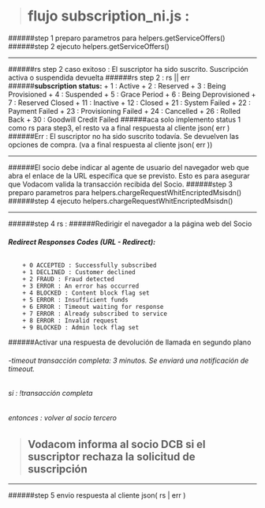 ># flujo subscription_ni.js :
######step 1 preparo parametros para helpers.getServiceOffers()
######step 2 ejecuto helpers.getServiceOffers() 
******************************************************************************************************
######rs step 2  caso exitoso : El suscriptor ha sido suscrito. Suscripción activa o suspendida devuelta
######rs step 2 : rs || err
######**subscription status:**
        + 1 : Active
        + 2 : Reserved
        + 3 : Being Provisioned
        + 4 : Suspended
        + 5 : Grace Period
        + 6 : Being Deprovisioned
        + 7 : Reserved Closed
        + 11 : Inactive
        + 12 : Closed
        + 21 : System Failed
        + 22 : Payment Failed
        + 23 : Provisioning Failed
        + 24 : Cancelled
        + 26 : Rolled Back
        + 30 : Goodwill Credit Failed
######aca solo implemento status 1 como rs para step3, el resto va a final respuesta al cliente json( err )
######Err : El suscriptor no ha sido suscrito todavía. Se devuelven las opciones de compra. (va a final respuesta al cliente json( err ))
******************************************************************************************************
######El socio debe indicar al agente de usuario del navegador web que abra el enlace de la URL específica que se previsto. Esto es para asegurar que Vodacom valida la transacción recibida del Socio.
######step 3 preparo parametros para helpers.chargeRequestWhitEncriptedMsisdn()
######step 4 ejecuto helpers.chargeRequestWhitEncriptedMsisdn()
******************************************************************************************************
######step 4 rs :
######Redirigir el navegador a la página web del Socio
######  **Redirect Responses Codes (URL - Redirect):**
        + 0 ACCEPTED : Successfully subscribed
        + 1 DECLINED : Customer declined
        + 2 FRAUD : Fraud detected 
        + 3 ERROR : An error has occurred 
        + 4 BLOCKED : Content block flag set
        + 5 ERROR : Insufficient funds 
        + 6 ERROR : Timeout waiting for response 
        + 7 ERROR : Already subscribed to service 
        + 8 ERROR : Invalid request 
        + 9 BLOCKED : Admin lock flag set 
######Activar una respuesta de devolución de llamada en segundo plano
######    -timeout transacción completa: 3 minutos. Se enviará una notificación de timeout.
######        si : !transacción completa 
######            entonces : volver al socio tercero

>## Vodacom informa al socio DCB si el suscriptor rechaza la solicitud de suscripción
******************************************************************************************************
######step 5 envio respuesta al cliente json( rs | err )
